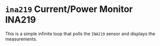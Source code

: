 # `ina219` Current/Power Monitor INA219

This is a simple infinite loop that polls the `INA219` sensor and
displays the measurements.

